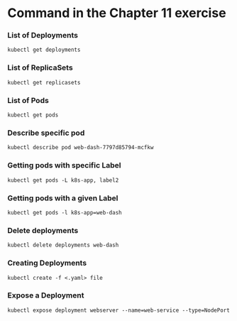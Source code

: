 # Command in the Chapter 11 exercise

### List of Deployments
```
kubectl get deployments
```

### List of ReplicaSets
```
kubectl get replicasets
```

### List of Pods
```
kubectl get pods
```

### Describe specific pod
```
kubectl describe pod web-dash-7797d85794-mcfkw
```

### Getting pods with specific Label
```
kubectl get pods -L k8s-app, label2
```

### Getting pods with a given Label
```
kubectl get pods -l k8s-app=web-dash
```

### Delete deployments
```
kubectl delete deployments web-dash
```

### Creating Deployments
```
kubectl create -f <.yaml> file
```

### Expose a Deployment
```
kubectl expose deployment webserver --name=web-service --type=NodePort
```